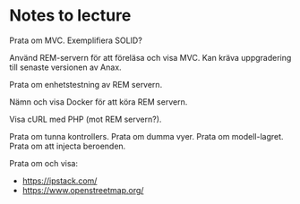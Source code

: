Notes to lecture
========================

Prata om MVC.
Exemplifiera SOLID?

Använd REM-servern för att föreläsa och visa MVC.
Kan kräva uppgradering till senaste versionen av Anax.

Prata om enhetstestning av REM servern.

Nämn och visa Docker för att köra REM servern.

Visa cURL med PHP (mot REM servern?).

Prata om tunna kontrollers.
Prata om dumma vyer.
Prata om modell-lagret.
Prata om att injecta beroenden.

Prata om och visa:
 
* https://ipstack.com/
* https://www.openstreetmap.org/
